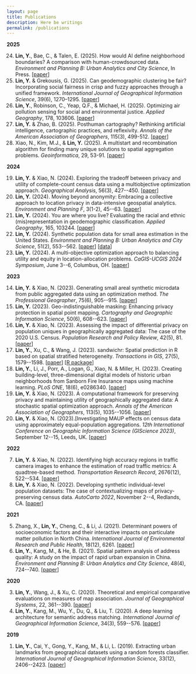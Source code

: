 ```yaml
---
layout: page
title: Publications
description: Here be writings
permalink: /publications
---
```


**2025**

24. **Lin, Y.**, Bae, C., & Talen, E. (2025). How would AI define neighborhood boundaries? A comparison with human-crowdsourced data. *Environment and Planning B: Urban Analytics and City Science*, In Press. [[paper](https://doi.org/10.1177/23998083251369570)]
23. **Lin, Y.** & Grekousis, G. (2025). Can geodemographic clustering be fair? Incorporating social fairness in crisp and fuzzy approaches through a unified framework. *International Journal of Geographical Information Science*, 39(6), 1270–1295. [[paper](https://doi.org/10.1080/13658816.2024.2444525)]
22. **Lin, Y.**, Robinson, C., Yeap, Q.F., & Michael, H. (2025). Optimizing air pollution sensing for social and environmental justice. *Applied Geography*, 178, 103606. [[paper](https://doi.org/10.1016/j.apgeog.2025.103606)]
21. **Lin, Y.** & Zhao, B. (2025). Posthuman cartography? Rethinking artificial intelligence, cartographic practices, and reflexivity. *Annals of the American Association of Geographers*, 115(3), 499-512. [[paper](https://doi.org/10.1080/24694452.2024.2435920)]
20. Xiao, N., Kim, M.J., & **Lin, Y.** (2025). A multistart and recombination algorithm for finding many unique solutions to spatial aggregation problems. *Geoinformatica*, 29, 53-91. [[paper](https://doi.org/10.1007/s10707-024-00520-0)]

**2024**

19. **Lin, Y.** & Xiao, N. (2024). Exploring the tradeoff between privacy and utility of complete-count census data using a multiobjective optimization approach. *Geographical Analysis*, 56(3), 427--450. [[paper](https://doi.org/10.1111/gean.12388)]
18. **Lin, Y.** (2024). Moving beyond anonymity: Embracing a collective approach to location privacy in data-intensive geospatial analytics. *Environment and Planning F*, 3(1-2), 45--63. [[paper](https://doi.org/10.1177/26349825231224029)]
17. **Lin, Y.** (2024). You are where you live? Evaluating the racial and ethnic (mis)representation in geodemographic classification. *Applied Geography*, 165, 103244. [[paper](https://doi.org/10.1016/j.apgeog.2024.103244)]
16. **Lin, Y.** (2024). Synthetic population data for small area estimation in the United States. *Environment and Planning B: Urban Analytics and City Science*, 51(2), 553--562. [[paper](https://doi.org/10.1177/23998083231215825)] [[data](https://doi.org/10.6084/m9.figshare.22056893)]
15. **Lin, Y.** (2024). A multi-objective optimization approach to balancing utility and equity in location-allocation problems. *CaGIS-UCGIS 2024 Symposium*, June 3--6, Columbus, OH. [[paper](https://cartogis.org/docs/conferences/CaGIS_UCGIS_2024/Research%20Paper/CAGIS-UCGIS-2024_ResearchPaper_Session2.pdf)]

**2023**

14. **Lin, Y.** & Xiao, N. (2023). Generating small areal synthetic microdata from public aggregated data using an optimization method. *The Professional Geographer*, 75(6), 905--915. [[paper](https://doi.org/10.1080/00330124.2023.2207640)]
13. **Lin, Y.** (2023). Geo-indistinguishable masking: Enhancing privacy protection in spatial point mapping. *Cartography and Geographic Information Science*, 50(6), 608--623. [[paper](https://doi.org/10.1080/15230406.2023.2267967)]
12. **Lin, Y.** & Xiao, N. (2023). Assessing the impact of differential privacy on population uniques in geographically aggregated data: The case of the 2020 U.S. Census. *Population Research and Policy Review*, 42(5), 81. [[paper](https://doi.org/10.1007/s11113-023-09829-4)]
11. **Lin, Y.**, Xu, C., & Wang, J. (2023). sandwichr: Spatial prediction in R based on spatial stratified heterogeneity. *Transactions in GIS*, 27(5), 1579--1598. [[paper](https://doi.org/10.1111/tgis.13088)] [[R package](https://cran.r-project.org/web/packages/sandwichr/)]
10. **Lin, Y.**, Li, J., Porr, A., Logan, G., Xiao, N. & Miller, H. (2023). Creating building-level, three-dimensional digital models of historic urban neighborhoods from Sanborn Fire Insurance maps using machine learning. *PLoS ONE*, 18(6), e0286340. [[paper](http://dx.doi.org/10.1371/journal.pone.0286340)]
9. **Lin, Y.** & Xiao, N. (2023). A computational framework for preserving privacy and maintaining utility of geographically aggregated data: A stochastic spatial optimization approach. *Annals of the American Association of Geographers*, 113(5), 1035--1056. [[paper](https://doi.org/10.1080/24694452.2023.2178377)]
8. **Lin, Y.** & Xiao, N. (2023).[Investigating MAUP effects on census data using approximately equal-population aggregations. *12th International Conference on Geographic Information Science (GIScience 2023)*, September 12--15, Leeds, UK. [[paper](https://doi.org/10.4230/LIPIcs.GIScience.2023.47)]

**2022**

7. **Lin, Y.** & Xiao, N. (2022). Identifying high accuracy regions in traffic camera images to enhance the estimation of road traffic metrics: A quadtree-based method. *Transportation Research Record*, 2676(12), 522--534. [[paper](https://doi.org/10.1177/03611981221096117)]
6. **Lin, Y.** & Xiao, N. (2022). Developing synthetic individual-level population datasets: The case of contextualizing maps of privacy-preserving census data. *AutoCarto 2022*, November 2--4, Redlands, CA. [[paper](https://cartogis.org/docs/autocarto/2022/docs/abstracts/Session7_Lin_5258.pdf)]

**2021**

5. Zhang, X., **Lin, Y.**, Cheng, C., & Li, J. (2021). Determinant powers of socioeconomic factors and their interactive impacts on particulate matter pollution in North China. *International Journal of Environmental Research and Public Health*, 18(12), 6261. [[paper](https://doi.org/10.3390/ijerph18126261)]
4. **Lin, Y.**, Kang, M., & He, B. (2021). Spatial pattern analysis of address quality: A study on the impact of rapid urban expansion in China. *Environment and Planning B: Urban Analytics and City Science*, 48(4), 724--740. [[paper](https://doi.org/10.1177/2399808319895272)]

**2020**

3. **Lin, Y.**, Wang, J., & Xu, C. (2020). Theoretical and empirical comparative evaluations on measures of map association. *Journal of Geographical Systems*, 22, 361--390. [[paper](https://doi.org/10.1007/s10109-020-00324-4)]
2. **Lin, Y.**, Kang, M., Wu, Y., Du, Q., & Liu, T. (2020). A deep learning architecture for semantic address matching. *International Journal of Geographical Information Science*, 34(3), 559--576. [[paper](https://doi.org/10.1080/13658816.2019.1681431)]

**2019**

1. **Lin, Y.**, Cai, Y., Gong, Y., Kang, M., & Li, L. (2019). Extracting urban landmarks from geographical datasets using a random forests classifier. *International Journal of Geographical Information Science*, 33(12), 2406--2423. [[paper](https://doi.org/10.1080/13658816.2019.1620238)]